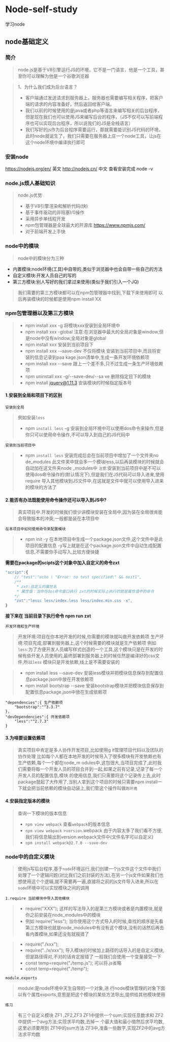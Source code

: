 # Node-self-study
学习node

## node基础定义
### 简介
> node.js是基于V8引擎运行JS的环境，它不是一门语言，他是一个工具，甚至你可以理解为他是一个谷歌浏览器

> 1、为什么我们成为后台语言？
> - 客户端通过发送请求到服务器上，服务器也需要编写相关程序，把客户端的请求的内容准备好，然后返回给客户端。
> - 我们以前的时候使用的是java或者php等语言来编写相关的后台程序，但是现在我们也可以使用JS来编写后台的程序，（JS不仅可以写前端程序也可以实现后台程序，所以说我们的JS是全栈语言）
> - 我们写好的js作为后台程序需要运行，那就需要能识别JS代码的环境，此时node就诞生了，我们只需要在服务器上庄一个node工具，让js在这个node环境中编译执行即可
### 安装node 
https://nodejs.org/en/ 英文 
http://nodejs.cn/ 中文 
查看安装完成 node -v
### node.js烦人基础知识
> node.js优势
> - 基于V8引擎渲染和解析代码(快) 
> - 基于事件驱动的非阻塞I/0操作 
> - 采用异步单线程开发 
> - npm包管理器是全球最大的开源库 
    https://www.npmjs.com/ 
> - 对于前端开发上手快 
### node中的模块 
> node中的模块分为三种
- 内置模块:node环境(工具)中自带的,类似于浏览器中也会自带一些自己的方法
- 自定义模块:开发人员自己的写的
- 第三方模块:别人写好的我们拿过来使用(类似于我们引入一个JQ)
> 我们需要的第三方模块都可以在npm包管理器中找到,下载下来使用即可
> 以后再装模块的时候都是使用npm install XX 
### npm包管理器以及第三方模块
> - npm install xxx -g 将模块xxx安装到全局环境中
> - npm install xxx -global
> 注意:在浏览器中最大的全局对象是window,但 是node中没有window,全局对象是global 
> - npm install xxx 安装到当前项目下
> - npm install xxx --save-dev 不仅将模块
安装到当前项目中,而且将安装的信息记录到paa kage.json清单中,生成一条开发环境依赖项
> - npm install xxx --save 跟上一个差不多,只不过生成一条生产环境依赖项
> - npm uninstall xxx -g/--save-dev/--sa ve 删除指定目下的模块
> - npm install jquery@1.11.3 安装模块的时候指定版本号
#### 1.安装到全局和项目下的区别

`安装到全局`
> 例如安装`less` 
> - npm `install less` -g
> 安装到全局环境中可以使用dos命令来操作,但是你只可以使用命令操作,不可以导入到自己的JS代码中

`安装到当前项目中`
> - npm `install less`
> 安装完成后会在当前项目中增加了一个文件夹no de_modules 此文件夹中就会多一个模块less,以后再装模块的时候就会自动加在这文件夹node _modules中
> `注意`:安装到当前项目中是不可以使用dos命令操作的(默认情况下),但是我们在JS代码可以导入进来,使用require 导入其他模块到JS文件中,在这就是文件中就可以使用导入进来的模块的方法了

#### 2.能否有办法既能使用命令操作还可以导入到JS中?
> 真实项目中.开发的时候我们很少讲模块安装在全局中,因为装在全局很肯能会导致版本的冲突,一般都是装在本项目中

`在本项目中如何使用命令来配置模块`
> - npm init -y
> 在本地项目中生成一个package.json文件,这个文件中是此项目的配置信息
> -y写上就是在这个package.json文件中自动生成配置信息,不需要你手动写入,比较方便快捷

**需要在package的scipts这个对象中加入自定义的命令zxt**
``` node.js
"script":{
    // "test":"echo \ "Error: no test specified\" && exit1",
    /**
     * zxt:自定义的属性名
     * 属性值：当你在dos命令窗口执行 zxt的时候实际上执行的就是属性值中的命令
    */ 
    "zxt":"lessc less/index.less less/index.min.css -x",
}
```
**接下来在 当前目录下执行命令 npm run zxt**

`开发环境和生产环境`
> 开发环境:项目在你本地开发的时候,你需要的模块就叫做开发依赖项
> 生产环境:项目完成,部署到服务器上,这个时候需要的模块就是生产依赖项
> 例如`less`:为了方便开发人员编写样式创造的一个工具,这个模块只是在开发的时候有些开发人员使用的,最终部署到服务器上的时候任然是编译好的css文件,所以`less` 模块只是开发依赖,线上是不需要安装的

> - npm install less --save-dev 
> 安装less模块并把模块信息保存到配置信息package.json中放在开发依赖项
> - npm install bootstrap --save 
> 安装bootstrap模块并把模块信息保存到配置信息package.json中放在生成依赖项
```
"dependencies":{ 生产依赖项
    "bootstrap":"^3.3.7"
},
"devDependencies":{ 开发依赖项
    "less":"^2.7.3"
}
```

#### 3.为啥要设置依赖项
> 真实项目中肯定是多人协作开发项目,比如使用g it管理项目代码以及团队的协作处理
> 比如每个人都在本地开发的时候导入了很多模块有开发依赖也有生产依赖,每个一个都在node_m odules中,这包很大,当项目完成了,此时我们需要将每一个开发人员的项目合并到一起,如果之前有记录,记录了每一个开发人员的配置信息,模块
的使用信息,我们只需要将这个记录传上去,此时package就起了大作用了,当别人拿到这个项目的时候只需要npm install一下就会把当前依赖的模块自动装上,我们管这个操作叫做`跑环境`

#### 4.安装指定版本的模块
> 查询一下模块的版本信息
> - `npm view webpack` 查看`webpack`的版本信息
> - `npm view webpack` >`version`.webpack 由于内容太多了我们看不方便,我们将信息输出到version.webpack文件中(文件名字可以自定义) 
> - `npm install webpack@2.7.0 --save-dev` 
### node中的自定义模块
> 使用js写后台程序,基于`node`环境运行,我们创建一个js文件这个文件中我们处理了一个逻辑问题(对比我们之前封装的方法),在另一个js文件如果我们也想使用这个个逻辑,就不需要再一遍,直接将之前的js文件导入进来,所以在`node`环境中可以实现模块之间的调用

`1.require 当前模块中导入其他模块`

> - require("XXX");
> 这样的写法导入的是第三方模块或者是内置模块,就是你之前安装在node_modules中的模块
> - 例如 require("less");
> 当你使用这个方式导入的时候,查找的顺序是先看第三方模块也就是node_modules中有没有这个模块,没有的话然后再去看内置模块,如果还没有就报错了

> - require("./xxx"); 
> - require("../x/xxx");
> 导入模块的时候加上路径的话导入的是自定义模块,但是路径得对,不对的话肯定报错了
> 一般我们会使用一个变量接受一下
> - const temp=require("./temp.js");
> 可以将.js省略
> - const temp=require("./temp"); 

`module.exports`
> module:是node环境中天生自带的一个对象,进 行node模块管理的对象下面以有个属性exports,意思是把这个模块的某些方法导出,提供给其他模块使用

`练习`
> 有三个自定义模块 ZF1 ,ZF2,ZF3 ZF1中提供一个sum;实现任意数求和
> ZF2中提供一个avg方法;实现求平均数,去掉一
> 个最大值和最小值然后求平均数,这里必须要用到
> ZF1中的sum方法
> ZF3中,准备一些数字,实现ZF2中的avg方法求平均数
